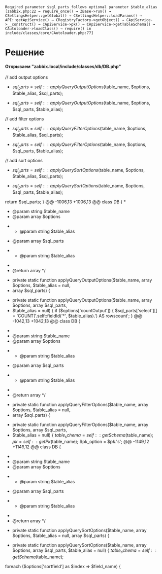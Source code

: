 ```text
Required parameter $sql_parts follows optional parameter $table_alias [zabbix.php:22 → require_once() → ZBase->run() → CSettingsHelper::getGlobal() → CSettingsHelper::loadParams() → API::getApiService() → CRegistryFactory->getObject() → CApiService->__construct() → CApiService->pk() → CApiService->getTableSchema() → CAutoloader->loadClass() → require() in include/classes/core/CAutoloader.php:77]
```

# Решение
#### Открываем "zabbix.local/include/classes/db/DB.php"

 // add output options
- $sql_parts = self::applyQueryOutputOptions($table_name, $options, $table_alias, $sql_parts);
+ $sql_parts = self::applyQueryOutputOptions($table_name, $options, $sql_parts, $table_alias);

 // add filter options
- $sql_parts = self::applyQueryFilterOptions($table_name, $options, $table_alias, $sql_parts);
+ $sql_parts = self::applyQueryFilterOptions($table_name, $options, $sql_parts, $table_alias);

 // add sort options
- $sql_parts = self::applyQuerySortOptions($table_name, $options, $table_alias, $sql_parts);
+ $sql_parts = self::applyQuerySortOptions($table_name, $options, $sql_parts, $table_alias);

 return $sql_parts;
 }
@@ -1006,13 +1006,13 @@ class DB {
 *
 * @param string $table_name
 * @param array $options
- * @param string $table_alias
 * @param array $sql_parts
+ * @param string $table_alias
 *
 * @return array
 */
- private static function applyQueryOutputOptions($table_name, array $options, $table_alias = null,
- array $sql_parts) {
+ private static function applyQueryOutputOptions($table_name, array $options, array $sql_parts,
+ $table_alias = null) {
 if ($options['countOutput']) {
 $sql_parts['select'][] = 'COUNT('.self::fieldId('*', $table_alias).') AS rowscount';
 }
@@ -1042,13 +1042,13 @@ class DB {
 *
 * @param string $table_name
 * @param array $options
- * @param string $table_alias
 * @param array $sql_parts
+ * @param string $table_alias
 *
 * @return array
 */
- private static function applyQueryFilterOptions($table_name, array $options, $table_alias = null,
- array $sql_parts) {
+ private static function applyQueryFilterOptions($table_name, array $options, array $sql_parts,
+ $table_alias = null) {
 $table_schema = self::getSchema($table_name);
 $pk = self::getPk($table_name);
 $pk_option = $pk.'s';
@@ -1149,12 +1149,12 @@ class DB {
 *
 * @param string $table_name
 * @param array $options
- * @param string $table_alias
 * @param array $sql_parts
+ * @param string $table_alias
 *
 * @return array
 */
- private static function applyQuerySortOptions($table_name, array $options, $table_alias = null, array $sql_parts) {
+ private static function applyQuerySortOptions($table_name, array $options, array $sql_parts, $table_alias = null) {
 $table_schema = self::getSchema($table_name);

 foreach ($options['sortfield'] as $index => $field_name) {
